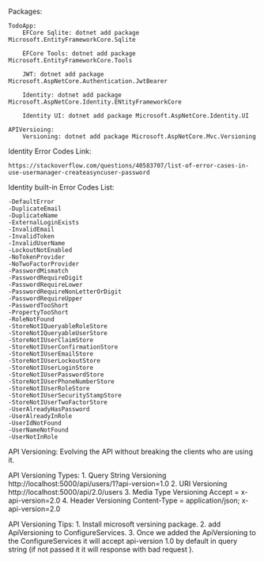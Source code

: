 
Packages:
	
    TodoApp:
        EFCore Sqlite: dotnet add package Microsoft.EntityFrameworkCore.Sqlite
        
        EFCore Tools: dotnet add package Microsoft.EntityFrameworkCore.Tools 

        JWT: dotnet add package Microsoft.AspNetCore.Authentication.JwtBearer

        Identity: dotnet add package Microsoft.AspNetCore.Identity.ENtityFrameworkCore

        Identity UI: dotnet add package Microsoft.AspNetCore.Identity.UI

    APIVersioing:
        Versioning: dotnet add package Microsoft.AspNetCore.Mvc.Versioning

Identity Error Codes Link:

	https://stackoverflow.com/questions/40583707/list-of-error-cases-in-use-usermanager-createasyncuser-password

Identity built-in Error Codes List:

    -DefaultError
    -DuplicateEmail
    -DuplicateName
    -ExternalLoginExists
    -InvalidEmail
    -InvalidToken
    -InvalidUserName
    -LockoutNotEnabled
    -NoTokenProvider
    -NoTwoFactorProvider
    -PasswordMismatch
    -PasswordRequireDigit
    -PasswordRequireLower
    -PasswordRequireNonLetterOrDigit
    -PasswordRequireUpper
    -PasswordTooShort
    -PropertyTooShort
    -RoleNotFound
    -StoreNotIQueryableRoleStore
    -StoreNotIQueryableUserStore
    -StoreNotIUserClaimStore
    -StoreNotIUserConfirmationStore
    -StoreNotIUserEmailStore
    -StoreNotIUserLockoutStore
    -StoreNotIUserLoginStore
    -StoreNotIUserPasswordStore
    -StoreNotIUserPhoneNumberStore
    -StoreNotIUserRoleStore
    -StoreNotIUserSecurityStampStore
    -StoreNotIUserTwoFactorStore
    -UserAlreadyHasPassword
    -UserAlreadyInRole
    -UserIdNotFound
    -UserNameNotFound
    -UserNotInRole

API Versioning:
    Evolving the API without breaking the clients who are using it.

API Versioning Types:
    1. Query String Versioning
        http://localhost:5000/api/users/1?api-version=1.0
    2. URI Versioning
        http://localhost:5000/api/2.0/users
    3. Media Type Versioning
        Accept = x-api-version=2.0
    4. Header Versioning
        Content-Type = application/json; x-api-version=2.0

API Versioning Tips:
    1. Install microsoft versining package.
    2. add ApiVersioning to ConfigureServices.
    3. Once we added the ApiVersioning to the ConfigureServices it will accept 
       api-version 1.0 by default in query string (if not passed it it will response with
       bad request ).